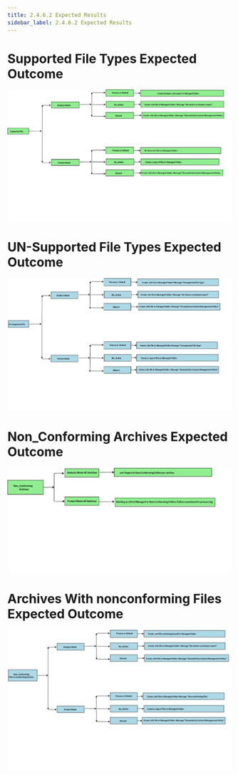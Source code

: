 ```yaml
---
title: 2.4.6.2 Expected Results
sidebar_label: 2.4.6.2 Expected Results
---
```


# **Supported File Types Expected Outcome**

![](img/supportedFT.png)

# **UN-Supported File Types Expected Outcome**

![](img/unsupportedFT.png)

# **Non\_Conforming Archives Expected Outcome**

![](img/Nonconforming.png)

# **Archives With nonconforming Files Expected Outcome**

![](img/archivewnonconf.png)

